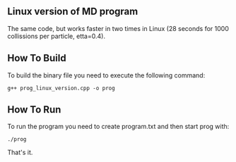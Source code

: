 Linux version of MD program
---------------------------
The same code, but works faster in two times in Linux (28 seconds for 1000 collissions per particle, etta=0.4).

How To Build
------------
To build the binary file you need to execute the following command:

    g++ prog_linux_version.cpp -o prog

How To Run
----------
To run the program you need to create program.txt and then start prog with:

    ./prog

That's it.
